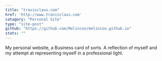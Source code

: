 ```yaml
---
title: "travisclaus.com"
href: 'http://www.travisclaus.com'
catagory: "Personal Site"
type: "site-post"
github: "https://github.com/Melincon/melincon.github.io"
stats: ""
---
```


My personal website, a Business card of sorts. A reflection of myself and my attempt at representing myself in a professional light.